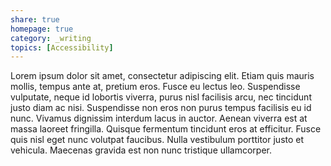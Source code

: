 ```yaml
---
share: true
homepage: true
category: _writing
topics: [Accessibility]
---
```


Lorem ipsum dolor sit amet, consectetur adipiscing elit. Etiam quis mauris mollis, tempus ante at, pretium eros. Fusce eu lectus leo. Suspendisse vulputate, neque id lobortis viverra, purus nisl facilisis arcu, nec tincidunt justo diam ac nisi. Suspendisse non eros non purus tempus facilisis eu id nunc. Vivamus dignissim interdum lacus in auctor. Aenean viverra est at massa laoreet fringilla. Quisque fermentum tincidunt eros at efficitur. Fusce quis nisl eget nunc volutpat faucibus. Nulla vestibulum porttitor justo et vehicula. Maecenas gravida est non nunc tristique ullamcorper.